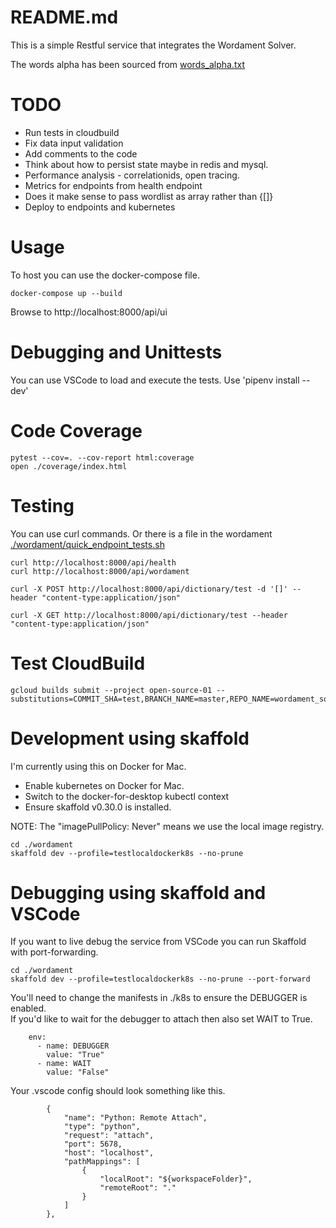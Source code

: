 # README.md
This is a simple Restful service that integrates the Wordament Solver.  

The words alpha has been sourced from [words_alpha.txt](https://github.com/dwyl/english-words/blob/master/words_alpha.txt)

# TODO
* Run tests in cloudbuild
* Fix data input validation
* Add comments to the code
* Think about how to persist state maybe in redis and mysql.
* Performance analysis - correlationids, open tracing.  
* Metrics for endpoints from health endpoint
* Does it make sense to pass wordlist as array rather than {[]}
* Deploy to endpoints and kubernetes

# Usage
To host you can use the docker-compose file. 

```
docker-compose up --build
```

Browse to http://localhost:8000/api/ui

# Debugging and Unittests
You can use VSCode to load and execute the tests. Use 'pipenv install --dev'

# Code Coverage
```
pytest --cov=. --cov-report html:coverage
open ./coverage/index.html 
```

# Testing 
You can use curl commands.  Or there is a file in the wordament [./wordament/quick_endpoint_tests.sh](./wordament/quick_endpoint_tests.sh)
```
curl http://localhost:8000/api/health
curl http://localhost:8000/api/wordament

curl -X POST http://localhost:8000/api/dictionary/test -d '[]' --header "content-type:application/json"

curl -X GET http://localhost:8000/api/dictionary/test --header "content-type:application/json"

```

# Test CloudBuild
```
gcloud builds submit --project open-source-01 --substitutions=COMMIT_SHA=test,BRANCH_NAME=master,REPO_NAME=wordament_solver_service
```

# Development using skaffold
I'm currently using this on Docker for Mac.

* Enable kubernetes on Docker for Mac. 
* Switch to the docker-for-desktop kubectl context 
* Ensure skaffold v0.30.0 is installed. 

NOTE: The "imagePullPolicy: Never" means we use the local image registry. 

```
cd ./wordament
skaffold dev --profile=testlocaldockerk8s --no-prune
```

# Debugging using skaffold and VSCode
If you want to live debug the service from VSCode you can run Skaffold with port-forwarding.

```
cd ./wordament
skaffold dev --profile=testlocaldockerk8s --no-prune --port-forward
```

You'll need to change the manifests in ./k8s to ensure the DEBUGGER is enabled.  
If you'd like to wait for the debugger to attach then also set WAIT to True. 

```
    env:
      - name: DEBUGGER
        value: "True"
      - name: WAIT
        value: "False"
```

Your .vscode config should look something like this. 
```
        {
            "name": "Python: Remote Attach",
            "type": "python",
            "request": "attach",
            "port": 5678,
            "host": "localhost",
            "pathMappings": [
                {
                    "localRoot": "${workspaceFolder}",
                    "remoteRoot": "."
                }
            ]
        },
```